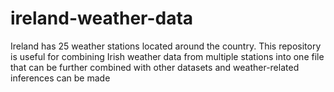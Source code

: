 # ireland-weather-data
Ireland has 25 weather stations located around the country. This repository is useful for combining Irish weather data from multiple stations into one file that can be further combined with other datasets and weather-related inferences can be made
